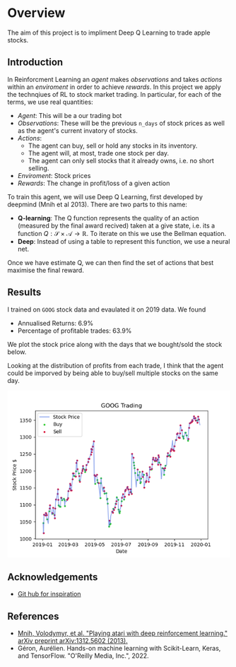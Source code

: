 # Overview

The aim of this project is to impliment Deep Q Learning to trade apple stocks. 

## Introduction

In Reinforcment Learning an *agent* makes *observations* and takes *actions* within an *enviroment* in order to achieve *rewards*. In this project we apply the technqiues of RL to stock market trading. In particular, for each of the terms, we use real quantities:

- *Agent*: This will be a our trading bot
- *Observations*: These will be the previous `n_days` of stock prices as well as the agent's current invatory of stocks.
- *Actions*: 
	- The agent can buy, sell or hold any stocks in its inventory. 
	- The agent will, at most, trade one stock per day.
	- The agent can only sell stocks that it already owns, i.e. no short selling. 
- *Enviroment*: Stock prices 
- *Rewards*: The change in profit/loss of a given action 

To train this agent, we will use Deep Q Learning, first developed by deepmind (Mnih et al 2013). There are two parts to this name:

- **Q-learning**: The Q function represents the quality of an action (measured by the final award recived) taken at a give state, i.e. its a function $Q:\mathcal{S}\times \mathcal {A}\to \mathbb{R}$. To iterate on this we use the Bellman equation. 
- **Deep**: Instead of using a table to represent this function, we use a neural net.

Once we have estimate Q, we can then find the set of actions that best maximise the final reward.  


## Results

I trained on `GOOG` stock data and evaulated it on 2019 data. We found 
- Annualised Returns: 6.9%
- Percentage of profitable trades: 63.9%

We plot the stock price along with the days that we bought/sold the stock below. 

Looking at the distribution of profits from each trade, I think that the agent could be imporved by being able to buy/sell multiple stocks on the same day.

![Google Stock Trading episode](figures/GOOG_trading.png)


## Acknowledgements

- [Git hub for inspiration](https://github.com/pskrunner14/trading-bot)

## References

- [Mnih, Volodymyr, et al. "Playing atari with deep reinforcement learning." arXiv preprint arXiv:1312.5602 (2013).](https://arxiv.org/abs/1312.5602)
- Géron, Aurélien. Hands-on machine learning with Scikit-Learn, Keras, and TensorFlow. "O'Reilly Media, Inc.", 2022. 